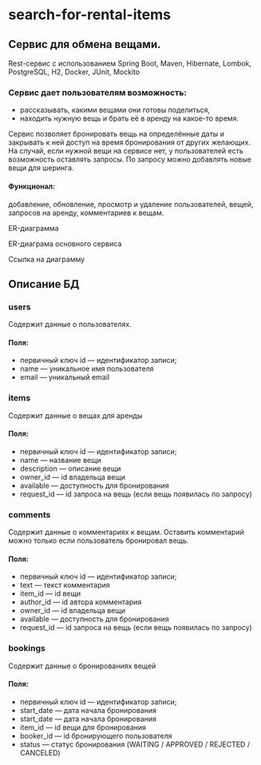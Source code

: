 # search-for-rental-items

## Сервис для обмена вещами.
Rest-сервис с использованием Spring Boot, Maven, Hibernate, Lombok, PostgreSQL, H2, Docker, JUnit, Mockito

### Сервис дает пользователям возможность:

- рассказывать, какими вещами они готовы поделиться,
- находить нужную вещь и брать её в аренду на какое-то время.

Сервис позволяет бронировать вещь на определённые даты и закрывать к ней доступ на время бронирования от других желающих. На случай, если нужной вещи на сервисе нет, у пользователей есть возможность оставлять запросы. По запросу можно добавлять новые вещи для шеринга.

#### Функционал: 
добавление, обновление, просмотр и удаление пользователей, вещей, запросов на аренду, комментариев к вещам.

ER-диаграмма

ER-диаграма основного сервиса

Ссылка на диаграмму


## Описание БД
### users
Содержит данные о пользователях.

#### Поля:

- первичный ключ id — идентификатор записи;
- name — уникальное имя пользователя
- email — уникальный email

### items
Содержит данные о вещах для аренды

#### Поля:

- первичный ключ id — идентификатор записи;
- name — название вещи
- description — описание вещи
- owner_id — id владельца вещи
- available — доступность для бронирования
- request_id — id запроса на вещь (если вещь появилась по запросу)
  
### comments
Содержит данные о комментариях к вещам. Оставить комментарий можно только если пользователь бронировал вещь.

#### Поля:

- первичный ключ id — идентификатор записи;
- text — текст комментария
- item_id — id вещи
- author_id — id автора комментария
- owner_id — id владельца вещи
- available — доступность для бронирования
- request_id — id запроса на вещь (если вещь появилась по запросу)

### bookings
Содержит данные о бронированиях вещей

#### Поля:

- первичный ключ id — идентификатор записи;
- start_date — дата начала бронирования
- start_date — дата начала бронирования
- item_id — id вещи для бронирования
- booker_id — id бронирующего пользователя
- status — статус бронирования (WAITING / APPROVED / REJECTED / CANCELED)
